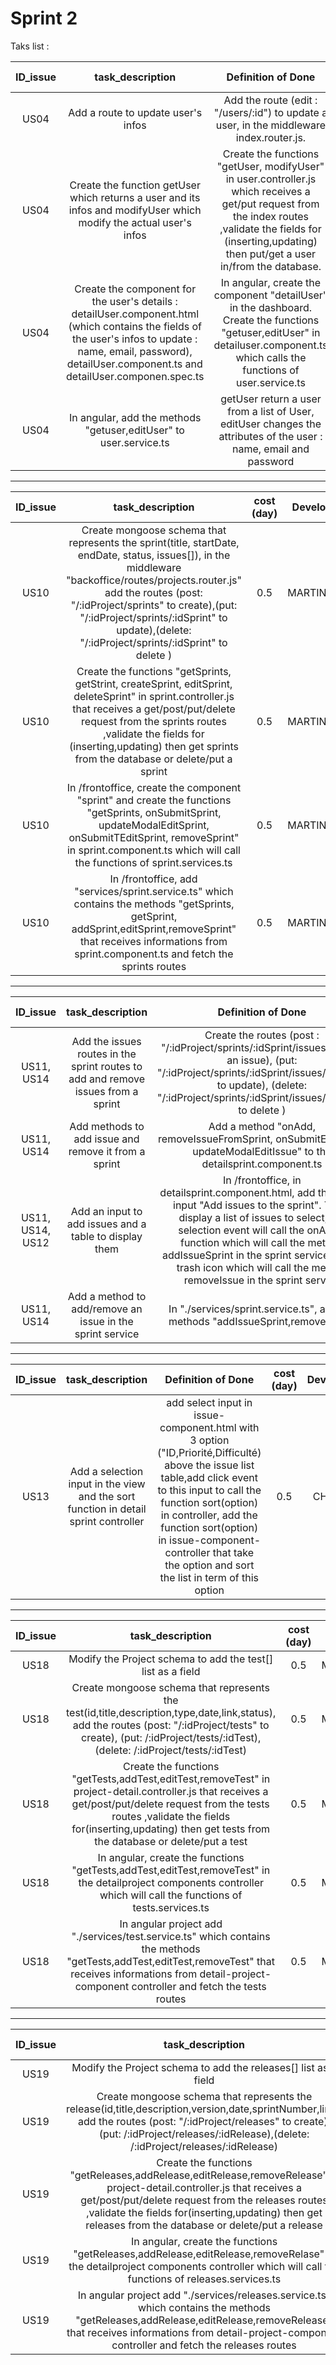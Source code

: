 # Sprint 2

Taks list :

| ID_issue | task_description | Definition of Done | cost (day) | Developer | Status | 
| :-: | :-: | :-: | :-: | :-: | :-: |
| US04 | Add a route to update user's infos | Add the route (edit : "/users/:id") to update a user, in the middleware index.router.js. | 0.5 | BOUYSSOU | TODO |
| US04 | Create the function getUser which returns a user and its infos and modifyUser which modify the actual user's infos | Create the functions "getUser, modifyUser" in user.controller.js which receives a get/put request from the index routes ,validate the fields for (inserting,updating) then put/get a user in/from the database. | 0.5 | BOUYSSOU |TODO |
| US04 | Create the component for the user's details : detailUser.component.html (which contains the fields of the user's infos to update : name, email, password), detailUser.component.ts and detailUser.componen.spec.ts | In angular, create the component "detailUser" in the dashboard. Create the functions "getuser,editUser" in detailuser.component.ts which calls the functions of user.service.ts | 0.5 | BOUYSSOU | TODO |
| US04 | In angular, add the methods "getuser,editUser" to user.service.ts | getUser return a user from a list of User, editUser changes the attributes of the user : name, email and password | 0.5 | BOUYSSOU | TODO |

----------------------------------------------------------------------------------------------------------------------

| ID_issue | task_description | cost (day) | Developer | Definition of Done |  Status |
| :-: | :-: | :-: | :-: | :-: | :-: |
| US10 | Create mongoose schema that represents the sprint(title, startDate, endDate, status, issues[]), in the middleware "backoffice/routes/projects.router.js" add the routes (post: "/:idProject/sprints" to create),(put: "/:idProject/sprints/:idSprint" to update),(delete: "/:idProject/sprints/:idSprint" to delete ) | 0.5 | MARTINEAU | | DONE |
| US10 | Create the functions "getSprints, getStrint, createSprint, editSprint, deleteSprint" in sprint.controller.js that receives a get/post/put/delete request from the sprints routes ,validate the fields for (inserting,updating) then get sprints from the database or delete/put a sprint | 0.5 | MARTINEAU | | DONE |  
| US10 | In /frontoffice, create the component "sprint" and create the functions "getSprints, onSubmitSprint, updateModalEditSprint, onSubmitTEditSprint, removeSprint" in sprint.component.ts which will call the functions of sprint.services.ts | 0.5 | MARTINEAU | | DONE |  
| US10 | In /frontoffice, add "services/sprint.service.ts" which contains the methods "getSprints, getSprint, addSprint,editSprint,removeSprint" that receives informations from sprint.component.ts and fetch the sprints routes | 0.5 | MARTINEAU | | DONE | 

----------------------------------------------------------------------------------------------------------------------

| ID_issue | task_description | Definition of Done | cost (day) | Developer | Status |
| :-: | :-: | :-: | :-: | :-: | :-: |
| US11, US14 | Add the issues routes in the sprint routes to add and remove issues from a sprint | Create the routes (post : "/:idProject/sprints/:idSprint/issues" to add an issue), (put: "/:idProject/sprints/:idSprint/issues/:idIssue" to update), (delete: "/:idProject/sprints/:idSprint/issues/:idIssue" to delete )| 0.5 | CHERIFI | DONE | 
| US11, US14 | Add methods to add issue and remove it from a sprint | Add a method "onAdd, removeIssueFromSprint, onSubmitEditIssue, updateModalEditIssue" to the detailsprint.component.ts | 0.5 | CHERIFI | DONE | 
| US11, US14, US12 | Add an input to add issues and a table to display them | In /frontoffice, in detailsprint.component.html, add the select input "Add issues to the sprint". Then, display a list of issues to select, the selection event will call the onAdd() function which will call the method addIssueSprint in the sprint service. Add a trash icon which will call the method removeIssue in the sprint service | 0.5 | CHERIFI | DONE | 
| US11, US14 | Add a method to add/remove an issue in the sprint service | In "./services/sprint.service.ts", add the methods "addIssueSprint,removeIssue"| 0.5 | CHERIFI | DONE | 

----------------------------------------------------------------------------------------------------------------------

| ID_issue | task_description |  Definition of Done | cost (day) | Developer | Status |
| :-: | :-: | :-: | :-: | :-: | :-: |
| US13 | Add a selection input in the view and the sort function in detail sprint controller| add select input in issue-component.html with 3 option ("ID,Priorité,Difficulté) above the issue list table,add click event to this input to call the function sort(option) in controller, add the function sort(option) in issue-component-controller that take the option and sort the list in term of this option | 0.5  | CHERIFI | DONE | 

----------------------------------------------------------------------------------------------------------------------

| ID_issue | task_description | cost (day) | Developer |  Definition of Done | Status |
| :-: | :-: | :-: | :-: | :-: | :-: |
| US18 | Modify the Project schema to add the test[] list as a field | 0.5 | MARTINEAU | | DONE | 
| US18 | Create mongoose schema that represents the test(id,title,description,type,date,link,status), add the routes (post: "/:idProject/tests" to create), (put: /:idProject/tests/:idTest),(delete: /:idProject/tests/:idTest)| 0.5 | MARTINEAU | | DONE | 
| US18 | Create the functions "getTests,addTest,editTest,removeTest" in project-detail.controller.js that receives a get/post/put/delete request from the tests routes ,validate the fields for(inserting,updating) then get tests from the database or delete/put a test| 0.5 | MARTINEAU | | DONE | 
| US18 | In angular, create the functions "getTests,addTest,editTest,removeTest" in the detailproject components controller which will call the functions of tests.services.ts | 0.5 | MARTINEAU | | DONE | 
| US18 | In angular project add "./services/test.service.ts" which contains the methods "getTests,addTest,editTest,removeTest" that receives informations from detail-project-component controller and fetch the tests routes| 0.5 | MARITNEAU | | DONE | 
----------------------------------------------------------------------------------------------------------------------

| ID_issue | task_description | cost (day) | Developer |  Definition of Done | Status |
| :-: | :-: | :-: | :-: | :-: | :-: |
| US19 | Modify the Project schema to add the releases[] list as a field | 0.5 | | | TODO | 
| US19 | Create mongoose schema that represents the release(id,title,description,version,date,sprintNumber,link), add the routes (post: "/:idProject/releases" to create), (put: /:idProject/releases/:idRelease),(delete: /:idProject/releases/:idRelease)| 0.5 | | | TODO | 
| US19 | Create the functions "getReleases,addRelease,editRelease,removeRelease" in project-detail.controller.js that receives a get/post/put/delete request from the releases routes ,validate the fields for(inserting,updating) then get releases from the database or delete/put a release| 0.5 | | | TODO | 
| US19 | In angular, create the functions "getReleases,addRelease,editRelease,removeRelase" in the detailproject components controller which will call the functions of releases.services.ts | 0.5 | | | TODO | 
| US19 | In angular project add "./services/releases.service.ts" which contains the methods "getReleases,addRelease,editRelease,removeRelease" that receives informations from detail-project-component controller and fetch the releases routes| 0.5 | | | TODO | 
